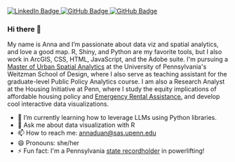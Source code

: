 <div id="badges">
  <a href="www.linkedin.com/in/annaduan" target="_blank">
    <img src="https://img.shields.io/badge/LinkedIn-black?style=for-the-badge&logo=linkedin&logoColor=white" alt="LinkedIn Badge"/>
  </a>
  <a href="https://github.com/annaduan09" target="_blank">
    <img src="https://img.shields.io/badge/Github-black?style=for-the-badge&logo=github&logoColor=white" alt="GitHub Badge"/>
  </a>
  <a href="mailto: annaduan@sas.upenn.edu" target="_blank">
    <img src="https://img.shields.io/badge/Email-black?style=for-the-badge&logo=gmail&logoColor=white" alt="GitHub Badge"/>
  </a>
</div>

### Hi there 👋

My name is Anna and I’m passionate about data viz and spatial analytics, and love a good map. R, Shiny, and Python are my favorite tools, but I also work in ArcGIS, CSS, HTML, JavaScript, and the Adobe suite. I'm pursuing a [Master of Urban Spatial Analytics](https://www.design.upenn.edu/musa/about) at the University of Pennsylvania's Weitzman School of Design, where I also serve as teaching assistant for the graduate-level Public Policy Analytics course. I am also a Research Analyst at the Housing Initiative at Penn, where I study the equity implications of affordable housing policy and [Emergency Rental Assistance.](https://www.housinginitiative.org/rent-debt-and-tenant-vulnerability-in-los-angeles.html) and develop cool interactive data visualizations.

- 🌱 I’m currently learning how to leverage LLMs using Python libraries. 
- 💬 Ask me about data visualization with R
- 📫 How to reach me: annaduan@sas.upenn.edu
- 😄 Pronouns: she/her
- ⚡ Fun fact: I'm a Pennsylvania [state recordholder](https://www.openpowerlifting.org/u/annaduan) in powerlifting!

